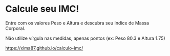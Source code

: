 <h1>Calcule seu IMC!</h1>

Entre com os valores Peso e Altura e descubra seu Indice de Massa Corporal.

Não utilize vírgula nas medidas, apenas pontos (ex: Peso 80.3 e Altura 1.75)

https://xima87.github.io/calculo-imc/
